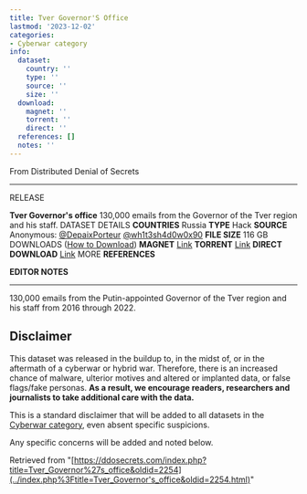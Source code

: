 ```yaml
---
title: Tver Governor'S Office
lastmod: '2023-12-02'
categories:
- Cyberwar category
info:
  dataset:
    country: ''
    type: ''
    source: ''
    size: ''
  download:
    magnet: ''
    torrent: ''
    direct: ''
  references: []
  notes: ''
---
```




From Distributed Denial of Secrets

---
RELEASE

**Tver Governor's office**
130,000 emails from the Governor of the Tver region and his staff.
DATASET DETAILS
**COUNTRIES** Russia
**TYPE** Hack
**SOURCE** Anonymous: [@DepaixPorteur](https://twitter.com/DepaixPorteur) [@wh1t3sh4d0w0x90](https://twitter.com/wh1t3sh4d0w0x90)
**FILE SIZE** 116 GB
DOWNLOADS ([How to Download](Torrents.html "Torrents"))
**MAGNET** [Link](magnet:?xt=urn:btih:2d557206aa0ee5f0bcfecdf9e4446bee2a58a3c2&dn=Tver&tr=udp://9.rarbg.to:2920&tr=udp://tracker.opentrackr.org:1337&tr=udp://exodus.desync.com:6969)
**TORRENT** [Link](../images/e/e7/Tver.torrent)
**DIRECT DOWNLOAD** [Link](https://data.ddosecrets.com/Tver%20Governor's%20office/)
MORE
**REFERENCES**

**EDITOR NOTES**

---

130,000 emails from the Putin-appointed Governor of the Tver region and
his staff from 2016 through 2022.

## Disclaimer

This dataset was released in the buildup to, in the midst of, or in the
aftermath of a cyberwar or hybrid war. Therefore, there is an increased
chance of malware, ulterior motives and altered or implanted data, or
false flags/fake personas. **As a result, we encourage readers,
researchers and journalists to take additional care with the data.**

This is a standard disclaimer that will be added to all datasets in the
[Cyberwar category](./Category:Cyberwar.html "Category:Cyberwar"), even
absent specific suspicions.

Any specific concerns will be added and noted below.

Retrieved from
"[https://ddosecrets.com/index.php?title=Tver_Governor%27s_office&oldid=2254](../index.php%3Ftitle=Tver_Governor's_office&oldid=2254.html)"

